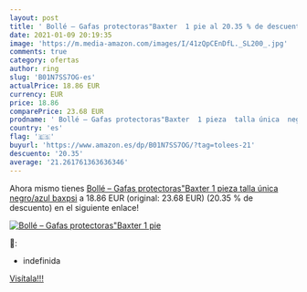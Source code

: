 ```yaml
---
layout: post
title: ' Bollé – Gafas protectoras"Baxter  1 pie al 20.35 % de descuento'
date: 2021-01-09 20:19:35
image: 'https://m.media-amazon.com/images/I/41zQpCEnDfL._SL200_.jpg'
comments: true
category: ofertas
author: ring
slug: 'B01N7SS7OG-es'
actualPrice: 18.86 EUR
currency: EUR
price: 18.86
comparePrice: 23.68 EUR
prodname: ' Bollé – Gafas protectoras"Baxter  1 pieza  talla única  negro/azul  baxpsi'
country: 'es'
flag: '🇪🇸'
buyurl: 'https://www.amazon.es/dp/B01N7SS7OG/?tag=tolees-21'
descuento: '20.35'
average: '21.261761363636346'
---
```


Ahora mismo tienes [ Bollé – Gafas protectoras"Baxter  1 pieza  talla única  negro/azul  baxpsi](https://www.amazon.es/dp/B01N7SS7OG/?tag=tolees-21) a 18.86 EUR (original: 23.68 EUR) (20.35 %  de descuento) en el siguiente enlace!

[![ Bollé – Gafas protectoras"Baxter  1 pie](https://m.media-amazon.com/images/I/41zQpCEnDfL._SL200_.jpg)](https://www.amazon.es/dp/B01N7SS7OG/?tag=tolees-21)

🔎:

- indefinida

[Visítala!!!](https://www.amazon.es/dp/B01N7SS7OG/?tag=tolees-21)
